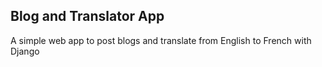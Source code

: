 ## Blog and Translator App 

A simple web app to post blogs and translate from English to French with Django


